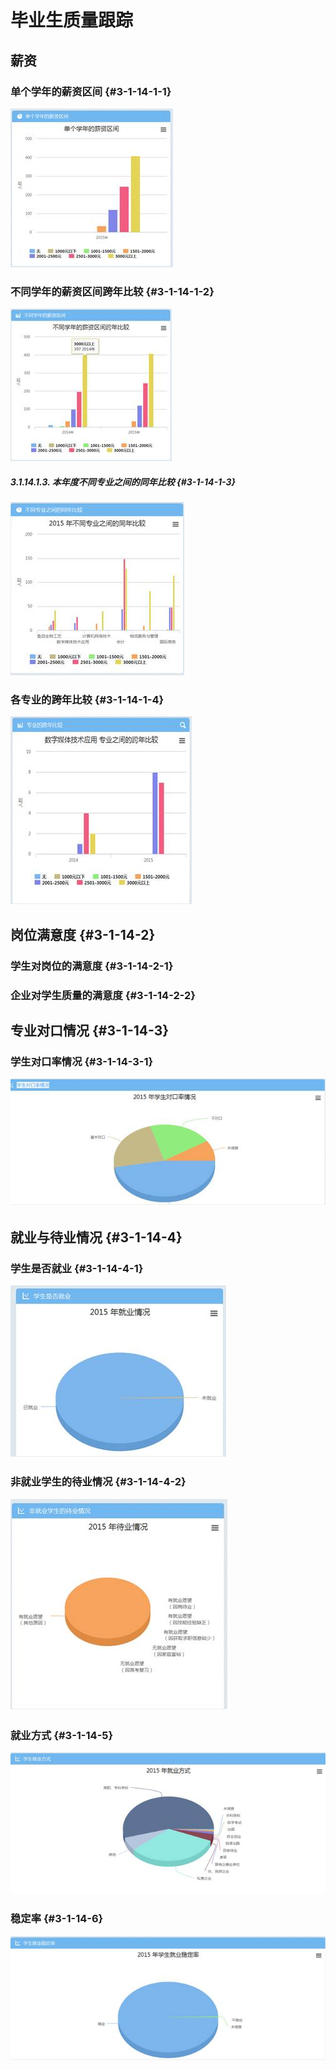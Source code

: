 # 毕业生质量跟踪



##  薪资  
 

###  单个学年的薪资区间 {#3-1-14-1-1}

![](/assets/image066.jpg)

###  不同学年的薪资区间跨年比较 {#3-1-14-1-2}

![](/assets/image067.jpg)

##### 3.1.14.1.3.    本年度不同专业之间的同年比较 {#3-1-14-1-3}

![](/assets/image068.jpg)

###  各专业的跨年比较 {#3-1-14-1-4}

![](/assets/image069.jpg)

##  岗位满意度 {#3-1-14-2}

###  学生对岗位的满意度 {#3-1-14-2-1}

###  企业对学生质量的满意度 {#3-1-14-2-2}

##   专业对口情况 {#3-1-14-3}

###   学生对口率情况 {#3-1-14-3-1}

![](/assets/image070.jpg)

##   就业与待业情况 {#3-1-14-4}

###   学生是否就业 {#3-1-14-4-1}

![](/assets/image071.jpg)

###  非就业学生的待业情况 {#3-1-14-4-2}

![](/assets/image072.jpg)

###    就业方式 {#3-1-14-5}

![](/assets/image073.jpg)

###    稳定率 {#3-1-14-6}

![](/assets/image074.jpg)